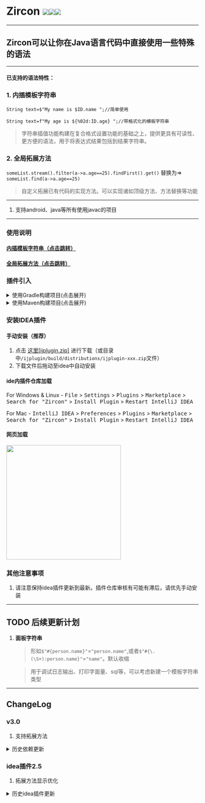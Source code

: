 # Zircon [![](https://jitpack.io/v/122006/Zircon.svg)](https://jitpack.io/#122006/Zircon)<a href="https://github.com/122006/Zircon/releases"><img src="https://img.shields.io/github/release/122006/Zircon.svg?style=flat-square"></a><a href="https://plugins.jetbrains.com/plugin/19146-zircon"><img src="https://img.shields.io/jetbrains/plugin/v/19146-zircon.svg?style=flat-square"></a>

-----------------

## Zircon可以让你在Java语言代码中直接使用一些特殊的语法

----------------  

#### 已支持的语法特性：

### 1. 内插模板字符串

`String text=$"My name is $ID.name ";//简单使用`

`String text=f"My age is ${%02d:ID.age} ";//带格式化的模板字符串`
> 字符串插值功能构建在复合格式设置功能的基础之上，提供更具有可读性、更方便的语法，用于将表达式结果包括到结果字符串。

### 2. 全局拓展方法

`someList.stream().filter(a->a.age==25).findFirst().get()`
替换为=>
`someList.find(a->a.age==25)`
> 自定义拓展已有代码的实现方法。可以实现诸如顶级方法、方法替换等功能

---------------

1. 支持android、java等所有使用javac的项目

---------------

### 使用说明

#### [内插模板字符串（点击跳转）](mds/README_ZrString.md)

#### [全局拓展方法（点击跳转）](mds/README_ZrExMethod.md)

### 插件引入

<details>
  <summary>使用Gradle构建项目(点击展开)</summary>

#### 使用ZrString插件自动引入依赖

Step 1.在你的根项目`build.gradle`文件中进行如下操作

````
buildscript {
    repositories {
        maven { url 'https://jitpack.io' }
    }
    dependencies {
        classpath 'com.github.122006.Zircon:gradle:版本号'
    }
}
````

当前版本号：[![](https://jitpack.io/v/122006/Zircon.svg)](https://jitpack.io/#122006/Zircon)

Step 2.在需要使用插件的module的`build.gradle`首行引入插件`apply plugin: 'zircon'`

</details>
<details>
  <summary>使用Maven构建项目(点击展开)</summary>
Step 1. 增加依赖

	    <dependency>
            <groupId>com.github.122006.Zircon</groupId>
            <artifactId>javac</artifactId>
            <version>版本号</version>
        </dependency>
	    <dependency>
            <groupId>com.github.122006.Zircon</groupId>
            <artifactId>base</artifactId>
            <version>版本号</version>
        </dependency>
	    <dependency>
            <groupId>com.github.122006.Zircon</groupId>
            <artifactId>zircon</artifactId>
            <version>版本号</version>
        </dependency>

Step 2. 配置jitpack仓库

	    <repositories>
        	<repository>
        	    <id>jitpack.io</id>
        	    <url>https://jitpack.io</url>
        	</repository>
        </repositories>

当前版本号：[![](https://jitpack.io/v/122006/Zircon.svg)](https://jitpack.io/#122006/Zircon)

Step 3. 配置javac参数 `-Xplugin:ZrExMethod -Xplugin:ZrString`

        <plugin>
          <groupId>org.apache.maven.plugins</groupId>
          <artifactId>maven-compiler-plugin</artifactId>
          <configuration>
            <compilerArgs>
              <arg>-Xplugin:ZrExMethod</arg>
              <arg>-Xplugin:ZrString</arg>
            </compilerArgs>
          </configuration>
        </plugin>

</details>

### 安装IDEA插件

#### 手动安装（推荐）

1. 点击 [这里\[ijplugin.zip\]](ijplugin/build/distributions/ijplugin-2.5.zip)
   进行下载（或目录中`/ijplugin/build/distributions/ijplugin-xxx.zip`文件）
2. 下载文件后拖动至idea中自动安装

#### ide内插件仓库加载

For Windows & Linux - <kbd>File</kbd> > <kbd>Settings</kbd> > <kbd>Plugins</kbd> > <kbd>Marketplace</kbd> > <kbd>Search
for "Zircon"</kbd> > <kbd>Install Plugin</kbd> > <kbd>Restart IntelliJ IDEA</kbd>

For Mac - <kbd>IntelliJ IDEA</kbd> > <kbd>Preferences</kbd> > <kbd>Plugins</kbd> > <kbd>Marketplace</kbd> > <kbd>Search
for "Zircon"</kbd> > <kbd>Install Plugin</kbd>  > <kbd>Restart IntelliJ IDEA</kbd>

#### 网页加载

<a href="https://plugins.jetbrains.com/plugin/19146-zircon">
    <img src="https://user-images.githubusercontent.com/12044174/123105697-94066100-d46a-11eb-9832-338cdf4e0612.png" width="300"/>
</a>

### 其他注意事项

1. 请注意保持idea插件更新到最新。插件仓库审核有可能有滞后，请优先手动安装

--------------

## TODO 后续更新计划

1. **面板字符串**
   > 形如`$"#{person.name}"`=`"person.name"`,或者`$"#{\.(\S+):person.name}"`=`"name"`。默认收缩

   > 用于调试日志输出、打印字面量、sql等，可以考虑新建一个模板字符串类型

--------------

## ChangeLog

### v3.0

1. 支持拓展方法

<details>
  <summary>历史依赖更新</summary>

### v2.2

1. 重构已有代码，提高编译性能及拓展性
2. 使用gradle编译idea插件

### v2.4

1. 支持jdk11、android30

### v2.5

1. 支持内部代码段中使用不转义的引号

### v2.7

1. 不再支持使用单引号转义双引号语法
2. 支持使用gradle插件配置项目
3. 重构以支持jdk16、jdk17

</details>

### idea插件2.5

1. 拓展方法显示优化

<details>
  <summary>历史idea插件更新</summary>

### idea插件2.0
1. 支持`f-string`自动提示格式符及类型匹配错误
2. 普通字符串支持自动识别转化为`$-string`

### idea插件2.1

1. 模板字符串结构字符会用特殊颜色标出

### idea插件2.3

1. 修复启动后一段时间代码异常检查失效的问题

### idea插件2.4

1. 支持拓展方法
2. 在未引入该项目的代码中，不再提示模板字符串功能

</details>




